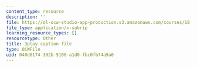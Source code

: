 ```yaml
---
content_type: resource
description: ''
file: https://ol-ocw-studio-app-production.s3.amazonaws.com/courses/18-06sc-linear-algebra-fall-2011/040d0174302b5100a1d0fbc0fb74a9a0_FzncDO1eSNI.vtt
file_type: application/x-subrip
learning_resource_types: []
resourcetype: Other
title: 3play caption file
type: OCWFile
uid: 040d0174-302b-5100-a1d0-fbc0fb74a9a0
---
```

